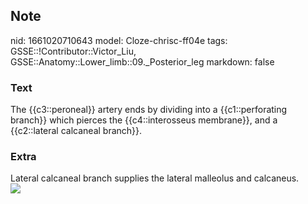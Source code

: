 ## Note
nid: 1661020710643
model: Cloze-chrisc-ff04e
tags: GSSE::!Contributor::Victor_Liu, GSSE::Anatomy::Lower_limb::09._Posterior_leg
markdown: false

### Text
The {{c3::peroneal}} artery ends by dividing into a {{c1::perforating branch}} which pierces the {{c4::interosseus membrane}}, and a {{c2::lateral calcaneal branch}}.

### Extra
<div>
  Lateral calcaneal branch supplies the lateral malleolus and
  calcaneus.
</div><img src=
"paste-7cde309ab1d1e43d62bd3d8f6df4098372e59a8d.jpg">
